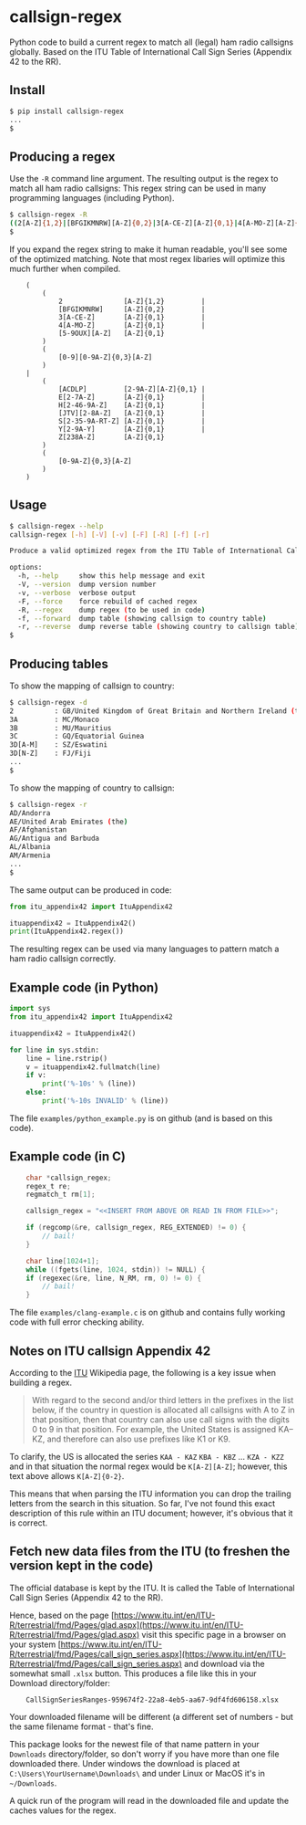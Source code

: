 # callsign-regex
Python code to build a current regex to match all (legal) ham radio callsigns globally.
Based on the ITU Table of International Call Sign Series (Appendix 42 to the RR).

## Install

```bash
$ pip install callsign-regex
...
$
```

## Producing a regex

Use the `-R` command line argument. The resulting output is the regex to match all ham radio callsigns: This regex string can be used in many programming languages (including Python).

```bash
$ callsign-regex -R
((2[A-Z]{1,2}|[BFGIKMNRW][A-Z]{0,2}|3[A-CE-Z][A-Z]{0,1}|4[A-MO-Z][A-Z]{0,1}|[5-9OUX][A-Z][A-Z]{0,1})([0-9][0-9A-Z]{0,3}[A-Z])|([ACDLP][2-9A-Z][A-Z]{0,1}|E[2-7A-Z][A-Z]{0,1}|H[2-46-9A-Z][A-Z]{0,1}|[JTV][2-8A-Z][A-Z]{0,1}|S[2-35-9A-RT-Z][A-Z]{0,1}|Y[2-9A-Y][A-Z]{0,1}|Z[238A-Z][A-Z]{0,1})([0-9A-Z]{0,3}[A-Z]))
$
```

If you expand the regex string to make it human readable, you'll see some of the optimized matching. Note that most regex libaries will optimize this much further when compiled.

```
    (
        (
            2               [A-Z]{1,2}         |
            [BFGIKMNRW]     [A-Z]{0,2}         |
            3[A-CE-Z]       [A-Z]{0,1}         |
            4[A-MO-Z]       [A-Z]{0,1}         |
            [5-9OUX][A-Z]   [A-Z]{0,1}
        )
        (
            [0-9][0-9A-Z]{0,3}[A-Z]
        )
    |
        (
            [ACDLP]         [2-9A-Z][A-Z]{0,1} |
            E[2-7A-Z]       [A-Z]{0,1}         |
            H[2-46-9A-Z]    [A-Z]{0,1}         |
            [JTV][2-8A-Z]   [A-Z]{0,1}         |
            S[2-35-9A-RT-Z] [A-Z]{0,1}         |
            Y[2-9A-Y]       [A-Z]{0,1}         |
            Z[238A-Z]       [A-Z]{0,1}
        )
        (
            [0-9A-Z]{0,3}[A-Z]
        )
    )
```

## Usage

```bash
$ callsign-regex --help
callsign-regex [-h] [-V] [-v] [-F] [-R] [-f] [-r]

Produce a valid optimized regex from the ITU Table of International Call Sign Series (Appendix 42 to the RR). Based on https://www.itu.int/en/ITU-R/terrestrial/fmd/Pages/glad.aspx

options:
  -h, --help     show this help message and exit
  -V, --version  dump version number
  -v, --verbose  verbose output
  -F, --force    force rebuild of cached regex
  -R, --regex    dump regex (to be used in code)
  -f, --forward  dump table (showing callsign to country table)
  -r, --reverse  dump reverse table (showing country to callsign table)
$
```

## Producing tables

To show the mapping of callsign to country:

```bash
$ callsign-regex -d
2          : GB/United Kingdom of Great Britain and Northern Ireland (the)
3A         : MC/Monaco
3B         : MU/Mauritius
3C         : GQ/Equatorial Guinea
3D[A-M]    : SZ/Eswatini
3D[N-Z]    : FJ/Fiji
...
$

```

To show the mapping of country to callsign:

```bash
$ callsign-regex -r
AD/Andorra                                                             : C3
AE/United Arab Emirates (the)                                          : A6
AF/Afghanistan                                                         : T6,YA
AG/Antigua and Barbuda                                                 : V2
AL/Albania                                                             : ZA
AM/Armenia                                                             : EK
...
$
```

The same output can be produced in code:
```python
from itu_appendix42 import ItuAppendix42

ituappendix42 = ItuAppendix42()
print(ItuAppendix42.regex())
```

The resulting regex can be used via many languages to pattern match a ham radio callsign correctly.

## Example code (in Python)

```python
import sys
from itu_appendix42 import ItuAppendix42

ituappendix42 = ItuAppendix42()

for line in sys.stdin:
    line = line.rstrip()
    v = ituappendix42.fullmatch(line)
    if v:
        print('%-10s' % (line))
    else:
        print('%-10s INVALID' % (line))
```

The file `examples/python_example.py` is on github (and is based on this code).

## Example code (in C)

```c
    char *callsign_regex;
    regex_t re;
    regmatch_t rm[1];

    callsign_regex = "<<INSERT FROM ABOVE OR READ IN FROM FILE>>";

    if (regcomp(&re, callsign_regex, REG_EXTENDED) != 0) {
        // bail!
    }

    char line[1024+1];
    while ((fgets(line, 1024, stdin)) != NULL) {
    if (regexec(&re, line, N_RM, rm, 0) != 0) {
        // bail!
    }
```

The file `examples/clang-example.c` is on github and contains fully working code with full error checking ability.

## Notes on ITU callsign Appendix 42

According to the [ITU](https://en.wikipedia.org/wiki/ITU_prefix) Wikipedia page, the following is a key issue when building a regex.

> With regard to the second and/or third letters in the prefixes in the list below,
> if the country in question is allocated all callsigns with A to Z in that position,
> then that country can also use call signs with the digits 0 to 9 in that position.
> For example, the United States is assigned KA–KZ, and therefore can also use prefixes like K1 or K9.

To clarify, the US is allocated the series `KAA - KAZ` `KBA - KBZ` ... `KZA - KZZ` and in that situation the normal regex would be `K[A-Z][A-Z]`; however, this text above allows `K[A-Z]{0-2}`.

This means that when parsing the ITU information you can drop the trailing letters from the search in this situation.
So far, I've not found this exact description of this rule within an ITU document; however, it's obvious that it is correct.

## Fetch new data files from the ITU (to freshen the version kept in the code)

The official database is kept by the ITU. It is called the Table of International Call Sign Series (Appendix 42 to the RR).

Hence, based on the page
[https://www.itu.int/en/ITU-R/terrestrial/fmd/Pages/glad.aspx](https://www.itu.int/en/ITU-R/terrestrial/fmd/Pages/glad.aspx)
visit this specific page in a browser on your system
[https://www.itu.int/en/ITU-R/terrestrial/fmd/Pages/call_sign_series.aspx](https://www.itu.int/en/ITU-R/terrestrial/fmd/Pages/call_sign_series.aspx)
and download via the somewhat small `.xlsx` button. This produces a file like this in your Download directory/folder:
```
    CallSignSeriesRanges-959674f2-22a8-4eb5-aa67-9df4fd606158.xlsx
```
Your downloaded filename will be different (a different set of numbers - but the same filename format - that's fine.

This package looks for the newest file of that name pattern in your `Downloads` directory/folder, so don't worry if you have  more than one file downloaded there.
Under windows the download is placed at `C:\Users\YourUsername\Downloads\` and under Linux or MacOS it's in `~/Downloads`.

A quick run of the program will read in the downloaded file and update the caches values for the regex.

